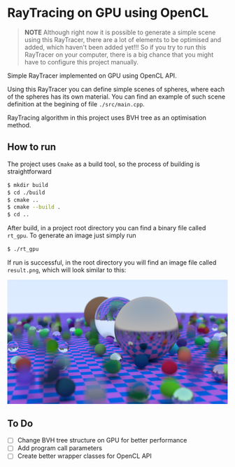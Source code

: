 # RayTracing on GPU using OpenCL

> **NOTE** Although right now it is possible to generate a simple scene using this RayTracer, there are a lot of elements to be optimised and added, which haven't been added yet!!!
> So if you try to run this RayTracer on your computer, there is a big chance that you might have to configure this project manually.  

Simple RayTracer implemented on GPU using OpenCL API.

Using this RayTracer you can define simple scenes of spheres, where each of the spheres has its own material. You can find an example of such scene definition at the begining of file `./src/main.cpp`.

RayTracing algorithm in this project uses BVH tree as an optimisation method.

## How to run 

The project uses `Cmake` as a build tool, so the process of building is straightforward

```Bash
$ mkdir build
$ cd ./build
$ cmake ..
$ cmake --build .
$ cd ..
```

After build, in a project root directory you can find a binary file called `rt_gpu`. To generate an image just simply run 

```Bash
$ ./rt_gpu
```

If run is successful, in the root directory you will find an image file called `result.png`, which will look similar to this: 

![example image](./results/checker_texture.png)

## To Do 

- [ ] Change BVH tree structure on GPU for better performance 
- [ ] Add program call parameters
- [ ] Create better wrapper classes for OpenCL API

